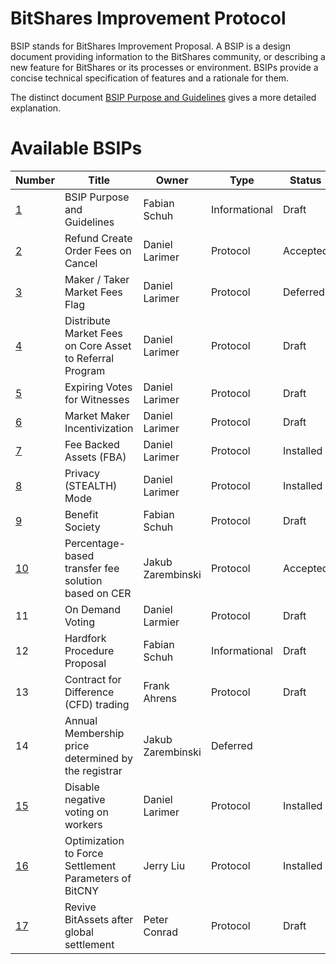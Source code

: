 # BitShares Improvement Protocol

BSIP stands for BitShares Improvement Proposal. A BSIP is a design document
providing information to the BitShares community, or describing a new feature for
BitShares or its processes or environment. BSIPs provide a concise
technical specification of features and a rationale for them.

The distinct document [BSIP Purpose and Guidelines](bsip-0001.md) gives a more
detailed explanation.

# Available BSIPs

Number             | Title                              | Owner          | Type           | Status
------------------ | ---------------------------------- | -------------- | -------------- | -------
[1](bsip-0001.md)  | BSIP Purpose and Guidelines        | Fabian Schuh   | Informational  | Draft
[2](bsip-0002.md)  | Refund Create Order Fees on Cancel | Daniel Larimer | Protocol       | Accepted
[3](bsip-0003.md)  | Maker / Taker Market Fees Flag     | Daniel Larimer | Protocol       | Deferred
[4](bsip-0004.md)  | Distribute Market Fees on Core Asset to Referral Program | Daniel Larimer | Protocol | Draft
[5](bsip-0005.md)  | Expiring Votes for Witnesses       | Daniel Larimer | Protocol       | Draft
[6](bsip-0006.md)  | Market Maker Incentivization       | Daniel Larimer | Protocol       | Draft
[7](bsip-0007.md)  | Fee Backed Assets (FBA)            | Daniel Larimer | Protocol       | Installed
[8](bsip-0008.md)  | Privacy (STEALTH) Mode             | Daniel Larimer | Protocol       | Installed
[9](bsip-0009.md)  | Benefit Society                    | Fabian Schuh   | Protocol       | Draft
[10](bsip-0010.md) | Percentage-based transfer fee solution based on CER | Jakub Zarembinski | Protocol | Accepted
11                 | On Demand Voting                   | Daniel Larmier | Protocol       | Draft
12                 | Hardfork Procedure Proposal        | Fabian Schuh   | Informational  | Draft
13                 | Contract for Difference (CFD) trading | Frank Ahrens | Protocol      | Draft
14                 | Annual Membership price determined by the registrar | Jakub Zarembinski | Deferred
[15](bsip-0015.md) | Disable negative voting on workers | Daniel Larimer | Protocol       | Installed
[16](bsip-0016.md) | Optimization to Force Settlement Parameters of BitCNY | Jerry Liu | Protocol | Installed
[17](bsip-0017.md) | Revive BitAssets after global settlement | Peter Conrad | Protocol | Draft
